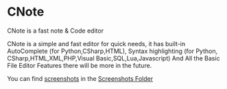 # CNote
CNote is a fast note &amp; Code editor

CNote is a simple and fast editor for quick needs, it has built-in AutoComplete (for Python,CSharp,HTML), Syntax highlighting (for Python, CSharp,HTML,XML,PHP,Visual Basic,SQL,Lua,Javascript) And All the Basic File Editor Features there will be more in the future.

You can find [screenshots](https://github.com/Fus3n/cnote/tree/main/Screenshots) in the [Screenshots Folder](https://github.com/Fus3n/cnote/tree/main/Screenshots)
